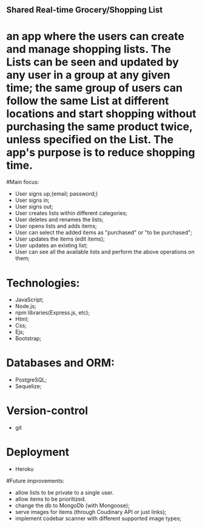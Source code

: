 ## Shared Real-time Grocery/Shopping List
# an app where the users can create and manage shopping lists. The Lists can be seen and updated by any user in a group at any given time; the same group of users can follow the same List at different locations and start shopping without purchasing the same product twice, unless specified  on the List. The app's purpose is to reduce shopping time.
#Main focus:
- User signs up;(email; password;)
- User signs in;
- User signs out;
- User creates lists within different categories;
- User deletes and renames the lists;
- User opens lists and adds items; 
- User can select the added items as "purchased" or "to be purchased";
- User updates the items (edit items);
- User updates an existing list;
- User can see all the available lists and perform the above operations on them;

# Technologies:
- JavaScript;
- Node.js;
- npm libraries(Express.js, etc);
- Html;
- Css;
- Ejs;
- Bootstrap;
# Databases and ORM:
- PostgreSQL;
- Sequelize;
# Version-control
- git
# Deployment
- Heroku

#Future improvements:
- allow lists to be private to a single user.
- allow items to be prioritized.
- change the db to MongoDb (with Mongoose);
- serve images for items (through Coudinary API or just links);
- implement codebar scanner with different supported image types;
